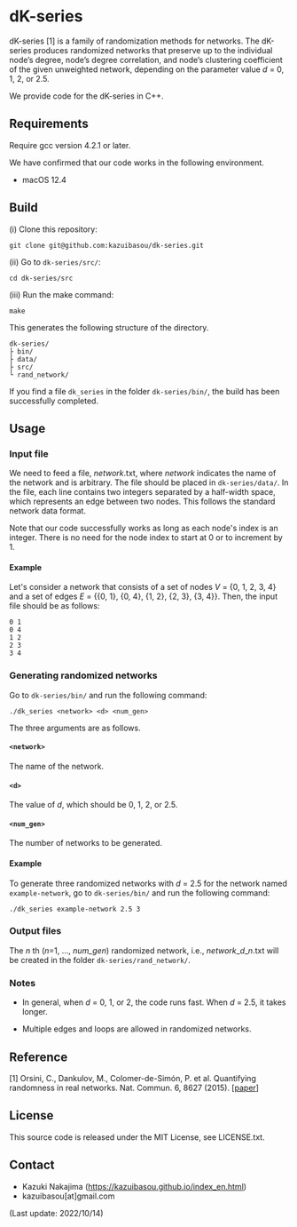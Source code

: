 # dK-series
dK-series [1] is a family of randomization methods for networks.
The dK-series produces randomized networks that preserve up to the individual node’s degree, node’s degree correlation, and node’s clustering coefficient of the given unweighted network, depending on the parameter value *d* = 0, 1, 2, or 2.5.

We provide code for the dK-series in C++.

## Requirements
Require gcc version 4.2.1 or later.

We have confirmed that our code works in the following environment.

- macOS 12.4

## Build
(i) Clone this repository:

	git clone git@github.com:kazuibasou/dk-series.git

(ii) Go to `dk-series/src/`:

	cd dk-series/src

(iii) Run the make command:

	make

This generates the following structure of the directory.

	dk-series/
	├ bin/
	├ data/
	├ src/
	└ rand_network/

If you find a file `dk_series` in the folder `dk-series/bin/`, the build has been successfully completed.

## Usage

### Input file

We need to feed a file, *network*.txt, where *network* indicates the name of the network and is arbitrary. 
The file should be placed in `dk-series/data/`.
In the file, each line contains two integers separated by a half-width space, which represents an edge between two nodes.
This follows the standard network data format.

Note that our code successfully works as long as each node's index is an integer. 
There is no need for the node index to start at 0 or to increment by 1.

#### Example
Let's consider a network that consists of a set of nodes *V* = {0, 1, 2, 3, 4} and a set of edges *E* = {{0, 1}, {0, 4}, {1, 2}, {2, 3}, {3, 4}}. 
Then, the input file should be as follows:

``` text:
0 1
0 4
1 2
2 3
3 4
```

### Generating randomized networks

Go to `dk-series/bin/` and run the following command:

	./dk_series <network> <d> <num_gen>

The three arguments are as follows.

#### `<network>`
The name of the network.

#### `<d>`
The value of *d*, which should be 0, 1, 2, or 2.5.

#### `<num_gen>`
The number of networks to be generated.

#### Example
To generate three randomized networks with *d* = 2.5 for the network named `example-network`, go to `dk-series/bin/` and run the following command:

	./dk_series example-network 2.5 3

### Output files
The *n* th (*n*=1, ..., *num_gen*) randomized network, i.e., *network*\_*d*\_*n*.txt will be created in the folder `dk-series/rand_network/`.

### Notes
- In general, when *d* = 0, 1, or 2, the code runs fast. When *d* = 2.5, it takes longer. 

- Multiple edges and loops are allowed in randomized networks.

## Reference

[1] Orsini, C., Dankulov, M., Colomer-de-Simón, P. et al. Quantifying randomness in real networks. Nat. Commun. 6, 8627 (2015). [<a href="https://doi.org/10.1038/ncomms9627">paper</a>]

## License

This source code is released under the MIT License, see LICENSE.txt.

## Contact
- Kazuki Nakajima (https://kazuibasou.github.io/index_en.html)
- kazuibasou[at]gmail.com

(Last update: 2022/10/14)